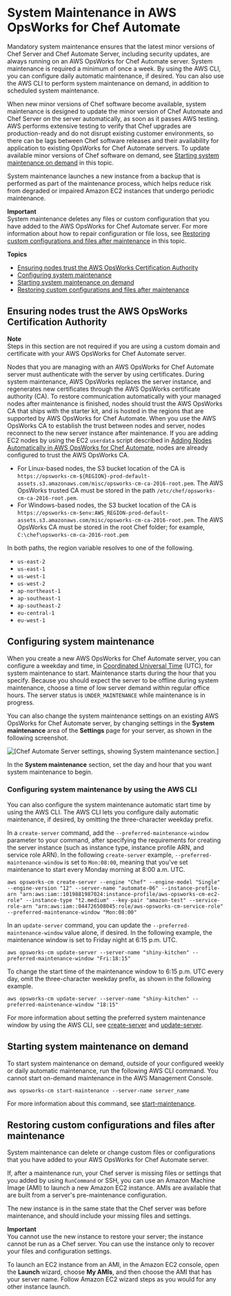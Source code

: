 # System Maintenance in AWS OpsWorks for Chef Automate<a name="opscm-maintenance"></a>

Mandatory system maintenance ensures that the latest minor versions of Chef Server and Chef Automate Server, including security updates, are always running on an AWS OpsWorks for Chef Automate server\. System maintenance is required a minimum of once a week\. By using the AWS CLI, you can configure daily automatic maintenance, if desired\. You can also use the AWS CLI to perform system maintenance on demand, in addition to scheduled system maintenance\.

When new minor versions of Chef software become available, system maintenance is designed to update the minor version of Chef Automate and Chef Server on the server automatically, as soon as it passes AWS testing\. AWS performs extensive testing to verify that Chef upgrades are production\-ready and do not disrupt existing customer environments, so there can be lags between Chef software releases and their availability for application to existing OpsWorks for Chef Automate servers\. To update available minor versions of Chef software on demand, see [Starting system maintenance on demand](#opscm-maintenance-startdemand) in this topic\.

System maintenance launches a new instance from a backup that is performed as part of the maintenance process, which helps reduce risk from degraded or impaired Amazon EC2 instances that undergo periodic maintenance\.

**Important**  
System maintenance deletes any files or custom configuration that you have added to the AWS OpsWorks for Chef Automate server\. For more information about how to repair configuration or file loss, see [Restoring custom configurations and files after maintenance](#opscm-maintenance-restore) in this topic\.

**Topics**
+ [Ensuring nodes trust the AWS OpsWorks Certification Authority](#w100ab1b9c38c13)
+ [Configuring system maintenance](#w100ab1b9c38c15)
+ [Starting system maintenance on demand](#opscm-maintenance-startdemand)
+ [Restoring custom configurations and files after maintenance](#opscm-maintenance-restore)

## Ensuring nodes trust the AWS OpsWorks Certification Authority<a name="w100ab1b9c38c13"></a>

**Note**  
Steps in this section are not required if you are using a custom domain and certificate with your AWS OpsWorks for Chef Automate server\.

Nodes that you are managing with an AWS OpsWorks for Chef Automate server must authenticate with the server by using certificates\. During system maintenance, AWS OpsWorks replaces the server instance, and regenerates new certificates through the AWS OpsWorks certificate authority \(CA\)\. To restore communication automatically with your managed nodes after maintenance is finished, nodes should trust the AWS OpsWorks CA that ships with the starter kit, and is hosted in the regions that are supported by AWS OpsWorks for Chef Automate\. When you use the AWS OpsWorks CA to establish the trust between nodes and server, nodes reconnect to the new server instance after maintenance\. If you are adding EC2 nodes by using the EC2 `userdata` script described in [Adding Nodes Automatically in AWS OpsWorks for Chef Automate](opscm-unattend-assoc.md), nodes are already configured to trust the AWS OpsWorks CA\.
+ For Linux\-based nodes, the S3 bucket location of the CA is `https://opsworks-cm-${REGION}-prod-default-assets.s3.amazonaws.com/misc/opsworks-cm-ca-2016-root.pem`\. The AWS OpsWorks trusted CA must be stored in the path `/etc/chef/opsworks-cm-ca-2016-root.pem`\.
+ For Windows\-based nodes, the S3 bucket location of the CA is `https://opsworks-cm-$env:AWS_REGION-prod-default-assets.s3.amazonaws.com/misc/opsworks-cm-ca-2016-root.pem`\. The AWS OpsWorks CA must be stored in the root Chef folder; for example, `C:\chef\opsworks-cm-ca-2016-root.pem`

In both paths, the region variable resolves to one of the following\.
+ `us-east-2`
+ `us-east-1`
+ `us-west-1`
+ `us-west-2`
+ `ap-northeast-1`
+ `ap-southeast-1`
+ `ap-southeast-2`
+ `eu-central-1`
+ `eu-west-1`

## Configuring system maintenance<a name="w100ab1b9c38c15"></a>

When you create a new AWS OpsWorks for Chef Automate server, you can configure a weekday and time, in [Coordinated Universal Time](https://en.wikipedia.org/wiki/Coordinated_Universal_Time) \(UTC\), for system maintenance to start\. Maintenance starts during the hour that you specify\. Because you should expect the server to be offline during system maintenance, choose a time of low server demand within regular office hours\. The server status is `UNDER_MAINTENANCE` while maintenance is in progress\.

You can also change the system maintenance settings on an existing AWS OpsWorks for Chef Automate server, by changing settings in the **System maintenance** area of the **Settings** page for your server, as shown in the following screenshot\.

![\[Chef Automate Server settings, showing System maintenance section.\]](http://docs.aws.amazon.com/opsworks/latest/userguide/images/opscm_exist_update_maintenance.png)

In the **System maintenance** section, set the day and hour that you want system maintenance to begin\.

### Configuring system maintenance by using the AWS CLI<a name="w100ab1b9c38c15c10"></a>

You can also configure the system maintenance automatic start time by using the AWS CLI\. The AWS CLI lets you configure daily automatic maintenance, if desired, by omitting the three\-character weekday prefix\.

In a `create-server` command, add the `--preferred-maintenance-window` parameter to your command, after specifying the requirements for creating the server instance \(such as instance type, instance profile ARN, and service role ARN\)\. In the following `create-server` example, `--preferred-maintenance-window` is set to `Mon:08:00`, meaning that you've set maintenance to start every Monday morning at 8:00 a\.m\. UTC\.

```
aws opsworks-cm create-server --engine "Chef" --engine-model "Single" --engine-version "12" --server-name "automate-06" --instance-profile-arn "arn:aws:iam::1019881987024:instance-profile/aws-opsworks-cm-ec2-role" --instance-type "t2.medium" --key-pair "amazon-test" --service-role-arn "arn:aws:iam::044726508045:role/aws-opsworks-cm-service-role" --preferred-maintenance-window "Mon:08:00"
```

In an `update-server` command, you can update the `--preferred-maintenance-window` value alone, if desired\. In the following example, the maintenance window is set to Friday night at 6:15 p\.m\. UTC\.

```
aws opsworks-cm update-server --server-name "shiny-kitchen" --preferred-maintenance-window "Fri:18:15"
```

To change the start time of the maintenance window to 6:15 p\.m\. UTC every day, omit the three\-character weekday prefix, as shown in the following example\.

```
aws opsworks-cm update-server --server-name "shiny-kitchen" --preferred-maintenance-window "18:15"
```

For more information about setting the preferred system maintenance window by using the AWS CLI, see [create\-server](http://docs.aws.amazon.com/cli/latest/reference/opsworkscm/update-server.html) and [update\-server](http://docs.aws.amazon.com/cli/latest/reference/opsworkscm/update-server.html)\.

## Starting system maintenance on demand<a name="opscm-maintenance-startdemand"></a>

To start system maintenance on demand, outside of your configured weekly or daily automatic maintenance, run the following AWS CLI command\. You cannot start on\-demand maintenance in the AWS Management Console\.

```
aws opsworks-cm start-maintenance --server-name server_name
```

For more information about this command, see [start\-maintenance](http://docs.aws.amazon.com/cli/latest/reference/opsworkscm/start-maintenance.html)\.

## Restoring custom configurations and files after maintenance<a name="opscm-maintenance-restore"></a>

System maintenance can delete or change custom files or configurations that you have added to your AWS OpsWorks for Chef Automate server\.

If, after a maintenance run, your Chef server is missing files or settings that you added by using `RunCommand` or SSH, you can use an Amazon Machine Image \(AMI\) to launch a new Amazon EC2 instance\. AMIs are available that are built from a server's pre\-maintenance configuration\.

The new instance is in the same state that the Chef server was before maintenance, and should include your missing files and settings\.

**Important**  
You cannot use the new instance to restore your server; the instance cannot be run as a Chef server\. You can use the instance only to recover your files and configuration settings\.

To launch an EC2 instance from an AMI, in the Amazon EC2 console, open the **Launch** wizard, choose **My AMIs**, and then choose the AMI that has your server name\. Follow Amazon EC2 wizard steps as you would for any other instance launch\.